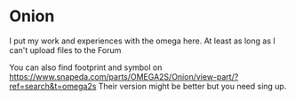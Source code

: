 # Onion
I put my work and experiences with the omega here.
At least as long as I can't upload files to the Forum

You can also find footprint and symbol on https://www.snapeda.com/parts/OMEGA2S/Onion/view-part/?ref=search&t=omega2s
Their version might be better but you need sing up.
